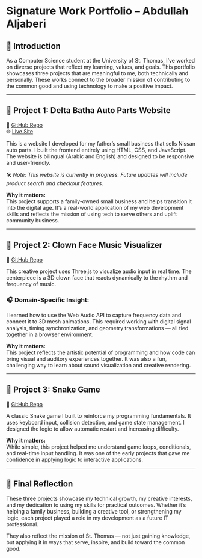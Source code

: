 # Signature Work Portfolio – Abdullah Aljaberi

## 🔰 Introduction

As a Computer Science student at the University of St. Thomas, I’ve worked on diverse projects that reflect my learning, values, and goals. This portfolio showcases three projects that are meaningful to me, both technically and personally. These works connect to the broader mission of contributing to the common good and using technology to make a positive impact.

---

## 💼 Project 1: Delta Batha Auto Parts Website  
🔗 [GitHub Repo](https://github.com/AbdullahAljaberi/asajabi.github.io)  
🌐 [Live Site](https://abdullahaljaberi.github.io/)

This is a website I developed for my father’s small business that sells Nissan auto parts. I built the frontend entirely using HTML, CSS, and JavaScript. The website is bilingual (Arabic and English) and designed to be responsive and user-friendly.

🛠️ *Note: This website is currently in progress. Future updates will include product search and checkout features.*

**Why it matters:**  
This project supports a family-owned small business and helps transition it into the digital age. It’s a real-world application of my web development skills and reflects the mission of using tech to serve others and uplift community business.

---

## 🎨 Project 2: Clown Face Music Visualizer  
🔗 [GitHub Repo](https://github.com/YOUR-USERNAME/visualizer-repo)

This creative project uses Three.js to visualize audio input in real time. The centerpiece is a 3D clown face that reacts dynamically to the rhythm and frequency of music.

### 🎧 Domain-Specific Insight:
I learned how to use the Web Audio API to capture frequency data and connect it to 3D mesh animations. This required working with digital signal analysis, timing synchronization, and geometry transformations — all tied together in a browser environment.

**Why it matters:**  
This project reflects the artistic potential of programming and how code can bring visual and auditory experiences together. It was also a fun, challenging way to learn about sound visualization and creative rendering.

---

## 🐍 Project 3: Snake Game  
🔗 [GitHub Repo](https://github.com/YOUR-USERNAME/snake-game)

A classic Snake game I built to reinforce my programming fundamentals. It uses keyboard input, collision detection, and game state management. I designed the logic to allow automatic restart and increasing difficulty.

**Why it matters:**  
While simple, this project helped me understand game loops, conditionals, and real-time input handling. It was one of the early projects that gave me confidence in applying logic to interactive applications.

---

## 🧠 Final Reflection

These three projects showcase my technical growth, my creative interests, and my dedication to using my skills for practical outcomes. Whether it’s helping a family business, building a creative tool, or strengthening my logic, each project played a role in my development as a future IT professional.

They also reflect the mission of St. Thomas — not just gaining knowledge, but applying it in ways that serve, inspire, and build toward the common good.

